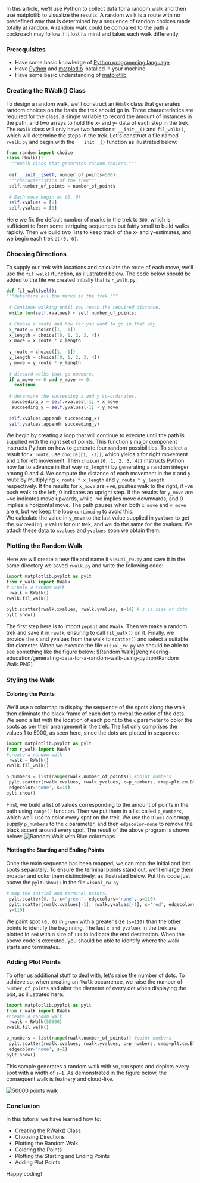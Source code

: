 In this article, we'll use Python to collect data for a random walk and then use matplotlib to visualize the results. A random walk is a route with no predefined way that is determined by a sequence of random choices made totally at random. A random walk could be compared to the path a cockroach may follow if it lost its mind and takes each walk differently. 

### Prerequisites
 - Have some basic knowledge of [Python programming language](https://docs.microsoft.com/en-us/windows/python/beginners)
 - Have [Python](https://www.journaldev.com/30076/install-python-windows-10) and [matplotlib](https://www.tutorialspoint.com/how-to-install-matplotlib-in-python) installed in your machine.
 - Have some basic understanding of [matplotlib](https://www.simplilearn.com/tutorials/python-tutorial/matplotlib)

### Creating the RWalk() Class
To design a random walk, we'll construct an `RWalk` class that generates random choices on the basis the trek should go in. Three characteristics are required for the class: a single variable to record the amount of instances in the path, and two arrays to hold the x- and y- data of each step in the trek. The `RWalk` class will only have two functions:` __init__()` and `fil_walk()`, which will determine the steps in the trek. Let's construct a file named `rwalk.py` and begin with the ` __init__()` function as illustrated below:

```python
from random import choice
class RWalk():
 """RWalk class that generates random choices."""
 
 def __init__(self, number_of_points=500):
 """characteristics of the trek"""
 self.number_of_points = number_of_points
 
 # Each move begin at (0, 0).
 self.xvalues = [0]
 self.yvalues = [0]
```
Here we fix the default number of marks in the trek to `500`, which is sufficient to form some intriguing sequences but fairly small to build walks rapidly. Then we build two lists to keep track of the x- and y-estimates, and we begin each trek at `(0, 0)`.

### Choosing Directions
To supply our trek with locations and calculate the route of each move, we'll use the `fil walk()`function, as illustrated below. The code below should be added to the file we created initially that is `r_walk.py`.

```python
def fil_walk(self):
"""determine all the marks in the trek."""
 
 # Continue walking until you reach the required distance. 
 while len(self.xvalues) < self.number_of_points:
 
 # Choose a route and how far you want to go in that way.
 x_route = choice([1, -1])
 x_length = choice([0, 1, 2, 3, 4])
 x_move = x_route * x_length
 
 y_route = choice([1, -1])
 y_length = choice([0, 1, 2, 3, 4])
 y_move = y_route * y_length
 
 # discard walks that go nowhere.
 if x_move == 0 and y_move == 0:
   continue
 
 # determine the succeeding x and y co-ordinates.
  succeeding_x = self.xvalues[-1] + x_move
  succeeding_y = self.yvalues[-1] + y_move
 
 self.xvalues.append( succeeding_x)
 self.yvalues.append( succeeding_y)
```
We begin by creating a loop that will continue to execute until the path is supplied with the right set of points. This function's major component instructs Python on how to generate four random possibilities.
To select a result for `x_route`, use `choice([1, -1])`, which yields `1` for right movement and `1` for left movement. Then `choice([0, 1, 2, 3, 4])` instructs Python how far to advance in that way `(x_length)`
by generating a random integer among 0 and 4.
We compute the distance of each movement in the x and y route by multiplying  `x_route * x_length` and `y_route * y_length` respectively.
If the results for `x_move` are +ve, pushes walk to the right, if -ve push walk to the left, 0 indicates an upright step.
If the results for `y_move` are +ve indicates move upwards, while -ve implies move downwards, and 0 implies a horizontal move.
The path pauses when both `x_move` and `y_move` are `0`, but we keep the loop `continuing` to avoid this.  
We calculate the value in `y_move` to the last value supplied in `yvalues` to get the `succeeding_y` value for our trek, and we do the same for the xvalues. We attach these data to `xvalues` and `yvalues` soon we obtain them.

### Plotting the Random Walk
Here we will create a new file and name it `visual_rw.py` and save it in the same directory we saved `rwalk.py` and write the following code:

```python
import matplotlib.pyplot as pylt
from r_walk import RWalk
# create a random walk
 rwalk = RWalk()
rwalk.fil_walk()

pylt.scatter(rwalk.xvalues, rwalk.yvalues, s=14) # s is size of dots
pylt.show()
```

The first step here is to import `pyplot` and `RWalk`. Then we make a random trek and save it in `rwalk`, ensuring to call `fil_walk()` on it. Finally, we provide the x and yvalues from the walk to `scatter()` and select a suitable dot diameter.
When we execute the file `visual_rw.py` we should be able to see something like the figure below: 
![Random Walk](/engineering-education/generating-data-for-a-random-walk-using-python/Random Walk.PNG)

### Styling the Walk
#### Coloring the Points
We'll use a colormap to display the sequence of the spots along the walk, then eliminate the black frame of each dot to reveal the color of the dots. We send a list with the location of each point to the `c` parameter to color the spots as per their arrangement in the trek. The list only comprises the values 1 to 5000, as seen here, since the dots are plotted in sequence:

```python
import matplotlib.pyplot as pylt
from r_walk import RWalk
#create a random walk
 rwalk = RWalk()
rwalk.fil_walk()

p_numbers = list(range(rwalk.number_of_points)) #point numbers
 pylt.scatter(rwalk.xvalues, rwalk.yvalues, c=p_numbers, cmap=plt.cm.Blues,
 edgecolor='none', s=14)
pylt.show()
```
First, we build a list of values corresponding to the amount of points in the path using `range()` function. Then we put them in a list called `p_numbers`, which we'll use to color every spot on the trek. We use the `Blues` colormap, supply `p_numbers` to the `c` parameter, and then `edgecolor=none` to remove the black accent around every spot.
The result of the above program is shown below:
![Random Walk with Blue colormaps](/engineering-education/generating-data-for-a-random-walk-using-python/Blue_colormap.PNG)

#### Plotting the Starting and Ending Points
Once the main sequence has been mapped, we can map the initial and last spots separately. To ensure the terminal points stand out, we'll enlarge them broader and color them distinctively, as illustrated below.
Put this code just above the `pylt.show()` in the file `visual_rw.py`
```python
# map the initial and terminal points.
 pylt.scatter(0, 0, c='green', edgecolors='none', s=110)
 pylt.scatter(rwalk.xvalues[-1], rwalk.yvalues[-1], c='red', edgecolors='none',
 s=110)
```

We paint spot `(0, 0)` in `green` with a greater size `(s=110)` than the other points to identify the beginning. The last `x and yvalues` in the trek are plotted in `red` with a size of `110` to indicate the end destination.
When the above code is executed, you should be able to identify where the walk starts and terminates.

### Adding Plot Points
To offer us additional stuff to deal with, let's raise the number of dots. To achieve so, when creating an `RWalk` occurrence, we raise the number of `number_of_points` and alter the diameter of every dot when displaying the plot, as illustrated here:

```python
import matplotlib.pyplot as pylt
from r_walk import RWalk
#create a random walk
 rwalk = RWalk(50000)
rwalk.fil_walk()

p_numbers = list(range(rwalk.number_of_points)) #point numbers
 pylt.scatter(rwalk.xvalues, rwalk.yvalues, c=p_numbers, cmap=plt.cm.Blues,
 edgecolor='none', s=1)
pylt.show()
```
This sample generates a random walk with `50,000` spots and depicts every spot with a width of `s=1`. As demonstrated in the figure below, the consequent walk is feathery and cloud-like.

![50000 points walk](/engineering-education/generating-data-for-a-random-walk-using-python/feathery.PNG)

### Conclusion
In this tutorial we have learned how to:
 - Creating the RWalk() Class
 - Choosing Directions
 - Plotting the Random Walk
 - Coloring the Points
 - Plotting the Starting and Ending Points
 - Adding Plot Points


Happy coding!